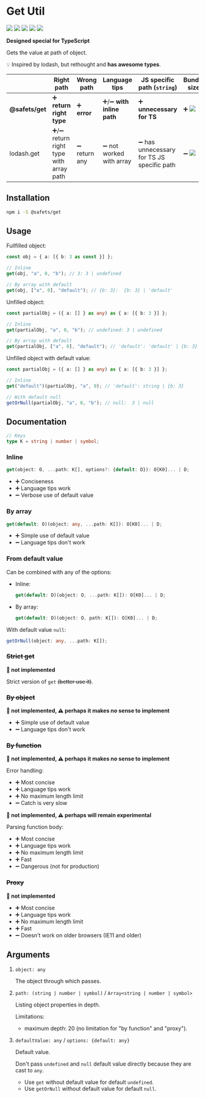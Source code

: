 # Get Util

![](https://badgen.net/npm/v/@safets/get) ![](https://badgen.net/bundlephobia/min/@safets/get) ![](https://badgen.net/npm/license/@safets/get) ![](https://badgen.net/npm/dependents/@safets/get) ![](https://badgen.net/npm/types/@safets/get)

**Designed special for TypeScript**

Gets the value at path of object.

💡 Inspired by lodash, but rethought and **has awesome types**.

|                 | Right path                              | Wrong path    | Language tips              | JS specific path (`string`)                | Bundle size                                                    |
| --------------- | --------------------------------------- | ------------- | -------------------------- | ------------------------------------------ | -------------------------------------------------------------- |
| **@safets/get** | ➕ **return right type**                | ➕ **error**  | ➕/➖ **with inline path** | ➕ **unnecessary for TS**                  | ➕ ![](https://badgen.net/bundlephobia/min/@safets/get?label=) |
| lodash.get      | ➕/➖ return right type with array path | ➖ return any | ➖ not worked with array   | ➖ has unnecessary for TS JS specific path | ➖ ![](https://badgen.net/bundlephobia/min/lodash.get?label=)  |

## Installation

```sh
npm i -S @safets/get
```

## Usage

Fullfilled object:

```ts
const obj = { a: [{ b: 3 as const }] };

// Inline
get(obj, "a", 0, "b"); // 3: 3 | undefined

// By array with default
get(obj, ["a", 0], "default"); // {b: 3}:  {b: 3} | 'default'
```

Unfilled object:

```ts
const partialObj = ({ a: [] } as any) as { a: [{ b: 3 }] };

// Inline
get(partialObj, "a", 0, "b"); // undefined: 3 | undefined

// By array with default
get(partialObj, ["a", 0], "default"); // 'default': 'default' | {b: 3}
```

Unfilled object with default value:

```ts
const partialObj = ({ a: [] } as any) as { a: [{ b: 3 }] };

// Inline
get("default")(partialObj, "a", 0); // 'default': string | {b: 3}

// With default null
getOrNull(partialObj, "a", 0, "b"); // null:  3 | null
```

## Documentation

```ts
// Keys
type K = string | number | symbol;
```

### Inline

```ts
get(object: O, ...path: K[], options?: {default: D}): O[K0]... | D;
```

-   ➕ Conciseness
-   ➕ Language tips work
-   ➖ Verbose use of default value

### By array

```ts
get(default: O)(object: any, ...path: K[]): O[K0]... | D;
```

-   ➕ Simple use of default value
-   ➖ Language tips don't work

### From default value

Can be combined with any of the options:

-   Inline:

    ```ts
    get(default: D)(object: O, ...path: K[]): O[K0]... | D;
    ```

-   By array:

    ```ts
    get(default: D)(object: O, path: K[]): O[K0]... | D;
    ```

With default value `null`:

```ts
getOrNull(object: any, ...path: K[]);
```

### ~~Strict get~~

**🚫 not implemented**

Strict version of `get` ~~(better use it)~~.

### ~~By object~~

**🚫 not implemented, ⚠️ perhaps it makes no sense to implement**

-   ➕ Simple use of default value
-   ➖ Language tips don't work

### ~~By function~~

**🚫 not implemented, ⚠️ perhaps it makes no sense to implement**

Error handling:

-   ➕ Most concise
-   ➕ Language tips work
-   ➕ No maximum length limit
-   ➖ Catch is very slow

**🚫 not implemented, ⚠️ perhaps will remain experimental**

Parsing function body:

-   ➕ Most concise
-   ➕ Language tips work
-   ➕ No maximum length limit
-   ➕ Fast
-   ➖ Dangerous (not for production)

### ~~Proxy~~

**🚫 not implemented**

-   ➕ Most concise
-   ➕ Language tips work
-   ➕ No maximum length limit
-   ➕ Fast
-   ➖ Doesn't work on older browsers (IE11 and older)

## Arguments

1.  `object: any`

    The object through which passes.

1.  `path: (string | number | symbol)` / `Array<string | number | symbol>`

    Listing object properties in depth.

    Limitations:

    -   maximum depth: 20 (no limitation for "by function" and "proxy").

1.  `defaultValue: any` / `options: {default: any}`

    Default value.

    Don't pass `undefined` and `null` default value directly because they are cast to `any`.

    -   Use `get` without default value for default `undefined`.
    -   Use `getOrNull` without default value for default `null`.
